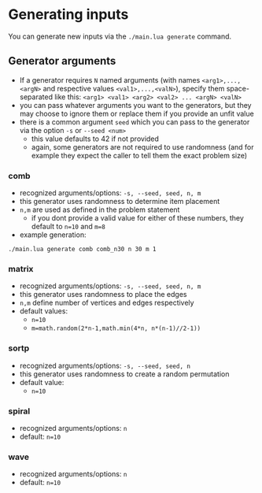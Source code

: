 # Generating inputs
You can generate new inputs via the `./main.lua generate` command.

## Generator arguments
- If a generator requires `N` named arguments (with names `<arg1>,...,<argN>`
    and respective values `<val1>,...,<valN>`), specify them space-separated like this:
      `<arg1> <val1> <arg2> <val2> ... <argN> <valN>`
- you can pass whatever arguments you want to the generators, but they may choose to ignore them or replace them if you provide an unfit value
- there is a common argument `seed` which you can pass to the generator via the option `-s` or `--seed <num>`
  - this value defaults to 42 if not provided
  - again, some generators are not required to use randomness (and for example they expect the caller to tell them the exact problem size)
### comb
- recognized arguments/options: `-s, --seed, seed, n, m`
- this generator uses randomness to determine item placement
- `n,m` are used as defined in the problem statement
  - if you dont provide a valid value for either of these numbers, they default to `n=10` and `m=8`
- example generation:
```
./main.lua generate comb comb_n30 n 30 m 1
```
### matrix
- recognized arguments/options: `-s, --seed, seed, n, m`
- this generator uses randomness to place the edges
- `n,m` define number of vertices and edges respectively
- default values:
  - `n=10`
  - `m=math.random(2*n-1,math.min(4*n, n*(n-1)//2-1))`
### sortp
- recognized arguments/options: `-s, --seed, seed, n`
- this generator uses randomness to create a random permutation
- default value:
  - `n=10`
### spiral
- recognized arguments/options: `n`
- default: `n=10`
### wave
- recognized arguments/options: `n`
- default: `n=10`
